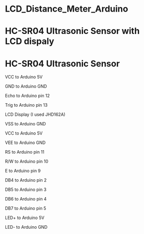 # LCD_Distance_Meter_Arduino

# HC-SR04 Ultrasonic Sensor with LCD dispaly
# HC-SR04 Ultrasonic Sensor
  VCC to Arduino 5V
  
  GND to Arduino GND
  
  Echo to Arduino pin 12
  
  Trig to Arduino pin 13
  
LCD Display (I used JHD162A) 

  VSS to Arduino GND
  
  VCC to Arduino 5V
  
  VEE to Arduino GND
  
  RS to Arduino pin 11
  
  R/W to Arduino pin 10
  
  E to Arduino pin 9
  
  DB4 to Arduino pin 2
  
  DB5 to Arduino pin 3
  
  DB6 to Arduino pin 4
  
  DB7 to Arduino pin 5
  
  LED+ to Arduino 5V
  
  LED- to Arduino GND
